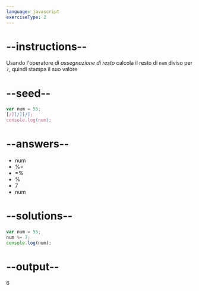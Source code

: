 ```yaml
---
language: javascript
exerciseType: 2
---
```


# --instructions--

Usando l'operatore di *assegnazione di resto* calcola il resto di `num` diviso per `7`, quindi stampa il suo valore

# --seed--

```javascript
var num = 55;
[/][/][/];
console.log(num);
```

# --answers--

- num 
- %= 
- =% 
- % 
- 7
- num 

# --solutions--

```javascript
var num = 55;
num %= 7;
console.log(num);
```

# --output--

6
